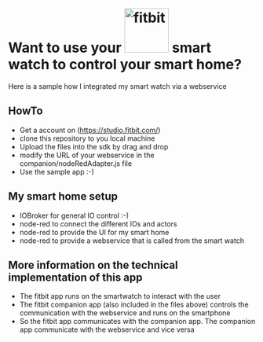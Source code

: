 # Want to use your <img src="https://upload.wikimedia.org/wikipedia/commons/a/a3/Fitbit_logo16.svg" width="90" alt="fitbit" /> smart watch to control your smart home?



Here is a sample how I integrated my smart watch via a webservice

## HowTo

* Get a account on (https://studio.fitbit.com/)
* clone this repository to you local machine
* Upload the files into the sdk by drag and drop
* modify the URL of your webservice in the companion/nodeRedAdapter.js file
* Use the sample app :-)

## My smart home setup
* IOBroker for general IO control :-)
* node-red to connect the different IOs and actors
* node-red to provide the UI for my smart home
* node-red to provide a webservice that is called from the smart watch

## More information on the technical implementation of this app
* The fitbit app runs on the smartwatch to interact with the user
* The fitbit companion app (also included in the files above) controls the communication with the webservice and runs on the smartphone
* So the fitbit app communicates with the companion app. The companion app communicate with the webservice and vice versa

